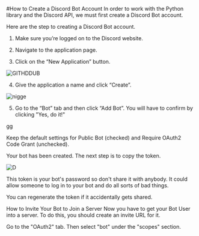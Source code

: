 #How to Create a Discord Bot Account
In order to work with the Python library and the Discord API, we must first create a Discord Bot account.

Here are the step to creating a Discord Bot account.

1. Make sure you’re logged on to the Discord website.

2. Navigate to the application page.

3. Click on the “New Application” button.

![GITHDDUB](https://i.imgur.com/a6Dlcb5.png)

4. Give the application a name and click “Create”.

![nigge](https://i.imgur.com/ozbu6Nb.png)

5. Go to the “Bot” tab and then click “Add Bot”. You will have to confirm by clicking "Yes, do it!"

[gg](https://i.imgur.com/zUEYfpV.png)

Keep the default settings for Public Bot (checked) and Require OAuth2 Code Grant (unchecked).

Your bot has been created. The next step is to copy the token.

![D](https://i.imgur.com/F5jx7R3.png)

This token is your bot's password so don't share it with anybody. It could allow someone to log in to your bot and do all sorts of bad things.

You can regenerate the token if it accidentally gets shared.

How to Invite Your Bot to Join a Server
Now you have to get your Bot User into a server. To do this, you should create an invite URL for it.

Go to the "OAuth2" tab. Then select "bot" under the "scopes" section.

